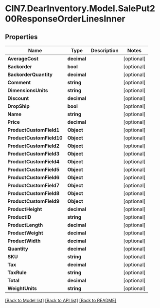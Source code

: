# CIN7.DearInventory.Model.SalePut200ResponseOrderLinesInner

## Properties

| Name                     | Type        | Description | Notes      |
| ------------------------ | ----------- | ----------- | ---------- |
| **AverageCost**          | **decimal** |             | [optional] |
| **Backorder**            | **bool**    |             | [optional] |
| **BackorderQuantity**    | **decimal** |             | [optional] |
| **Comment**              | **string**  |             | [optional] |
| **DimensionsUnits**      | **string**  |             | [optional] |
| **Discount**             | **decimal** |             | [optional] |
| **DropShip**             | **bool**    |             | [optional] |
| **Name**                 | **string**  |             | [optional] |
| **Price**                | **decimal** |             | [optional] |
| **ProductCustomField1**  | **Object**  |             | [optional] |
| **ProductCustomField10** | **Object**  |             | [optional] |
| **ProductCustomField2**  | **Object**  |             | [optional] |
| **ProductCustomField3**  | **Object**  |             | [optional] |
| **ProductCustomField4**  | **Object**  |             | [optional] |
| **ProductCustomField5**  | **Object**  |             | [optional] |
| **ProductCustomField6**  | **Object**  |             | [optional] |
| **ProductCustomField7**  | **Object**  |             | [optional] |
| **ProductCustomField8**  | **Object**  |             | [optional] |
| **ProductCustomField9**  | **Object**  |             | [optional] |
| **ProductHeight**        | **decimal** |             | [optional] |
| **ProductID**            | **string**  |             | [optional] |
| **ProductLength**        | **decimal** |             | [optional] |
| **ProductWeight**        | **decimal** |             | [optional] |
| **ProductWidth**         | **decimal** |             | [optional] |
| **Quantity**             | **decimal** |             | [optional] |
| **SKU**                  | **string**  |             | [optional] |
| **Tax**                  | **decimal** |             | [optional] |
| **TaxRule**              | **string**  |             | [optional] |
| **Total**                | **decimal** |             | [optional] |
| **WeightUnits**          | **string**  |             | [optional] |

[[Back to Model list]](../README.md#documentation-for-models) [[Back to API list]](../README.md#documentation-for-api-endpoints) [[Back to README]](../README.md)
